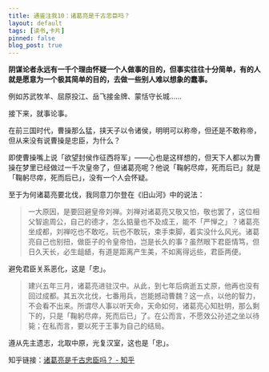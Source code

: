 ```yaml
---
title: 通鉴注我10：诸葛亮是千古忠臣吗？
layout: default
tags: [读书,卡片]
pinned: false
blog_post: true
---
```



**阴谋论者永远有一千个理由怀疑一个人做事的目的，但事实往往十分简单，有的人就是愿意为一个极其简单的目的，去做一些别人难以想象的蠢事。**

例如苏武牧羊、屈原投江、岳飞接金牌、蒙恬守长城……

接下来，就事论事。

在前三国时代，曹操那么猛，挟天子以令诸侯，明明可以称帝，但还是不敢称帝，但从来没有说曹操是忠臣，为什么？

即使曹操嘴上说「欲望封侯作征西将军」——心也是这样想的，但天下人都以为曹操在梦里已经做过一千次皇帝了，但诸葛亮呢？他说「鞠躬尽瘁，死而后已」就是「鞠躬尽瘁，死而后已」，没有一个人会怀疑。

至于为何诸葛亮要北伐，我同意刀尔登在《旧山河》中的说法：

> 一大原因，是要回避皇帝刘禅。刘禅对诸葛亮又敬又怕，敬也罢了，这位相父智逾周公，自己的德才，怎么掂量也不及成王，能不「严惮之」？诸葛亮坐成都，刘禅吃也不敢吃，玩也不敢玩，束手束脚，着实没什么风光。诸葛亮自己也别扭，做臣子的令皇帝怕，岂是长久的事？虽然眼下君臣情笃，但日久天长，必生龃龉，有道是距离产生美，不如离得远些，君臣两便。

避免君臣关系恶化，这是「忠」。

> 建兴五年三月，诸葛亮进驻汉中。从此，到七年后病逝五丈原，他再也没有回过成都。其五次北伐，七番用兵，岂能撼动曹魏？这一点，以他的智力，不会看不出来。所谓尽人事以听天命，天命如何，诸葛亮心知肚明，那么剩下的，只是「鞠躬尽瘁，死而后已」了。在公而言，不愿效公孙述之坐以待毙；在私而言，要以死于王事为自己的结局。

遵从先主遗志，北取中原，光复汉室，这也是「忠」。

知乎链接：[诸葛亮是千古忠臣吗？ - 知乎](https://www.zhihu.com/question/334529121/answer/808439199)
